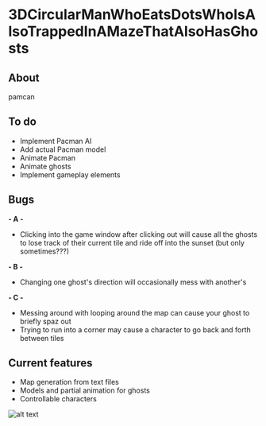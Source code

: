 # 3DCircularManWhoEatsDotsWhoIsAlsoTrappedInAMazeThatAlsoHasGhosts

## About
pamcan

## To do
- Implement Pacman AI
- Add actual Pacman model
- Animate Pacman
- Animate ghosts
- Implement gameplay elements

## Bugs
**- A -**
- Clicking into the game window after clicking out will cause all the ghosts to lose track of their current tile and ride off into the sunset (but only sometimes???)

**- B -**
- Changing one ghost's direction will occasionally mess with another's

**- C -**
- Messing around with looping around the map can cause your ghost to briefly spaz out
- Trying to run into a corner may cause a character to go back and forth between tiles

## Current features
- Map generation from text files
- Models and partial animation for ghosts
- Controllable characters

![alt text](https://lh3.googleusercontent.com/proxy/SYc36V32q7mP4fYhyDUr8_3JY_zRiMTlSJyUk_ynoHHrGgMMDUins0MPJOWLBtepPs980T_2IDnXjSNpY5PyyowelrIDW2RP0TygP-Nd9c1xrZ0iCv7NRSQgkNBQiR5VZ-K370ou5WlcVgIQ6cZhVCdeElTzX12KFpQ_qXnfSsCL0mhxfTmyDl4TW1ncGXgrhUsSo632YL6y6SwO48Qu=s500-pd-e365-pc0xffffff)
